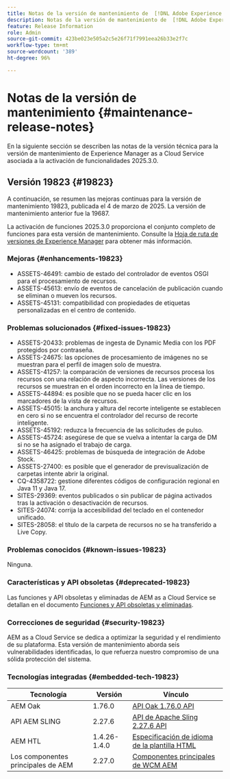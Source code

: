 ```yaml
---
title: Notas de la versión de mantenimiento de  [!DNL Adobe Experience Manager]  as a Cloud Service asociada con la activación de funcionalidades 2025.3.0.
description: Notas de la versión de mantenimiento de  [!DNL Adobe Experience Manager]  as a Cloud Service asociada con la activación de funcionalidades 2025.3.0.
feature: Release Information
role: Admin
source-git-commit: 423be023e505a2c5e26f71f7991eea26b33e2f7c
workflow-type: tm+mt
source-wordcount: '389'
ht-degree: 96%

---
```


# Notas de la versión de mantenimiento {#maintenance-release-notes}

En la siguiente sección se describen las notas de la versión técnica para la versión de mantenimiento de Experience Manager as a Cloud Service asociada a la activación de funcionalidades 2025.3.0.

## Versión 19823 {#19823}

A continuación, se resumen las mejoras continuas para la versión de mantenimiento 19823, publicada el 4 de marzo de 2025. La versión de mantenimiento anterior fue la 19687.

La activación de funciones 2025.3.0 proporciona el conjunto completo de funciones para esta versión de mantenimiento. Consulte la [Hoja de ruta de versiones de Experience Manager](https://experienceleague.adobe.com/es/docs/experience-manager-release-information/aem-release-updates/update-releases-roadmap) para obtener más información.

### Mejoras {#enhancements-19823}

* ASSETS-46491: cambio de estado del controlador de eventos OSGI para el procesamiento de recursos.
* ASSETS-45613: envío de eventos de cancelación de publicación cuando se eliminan o mueven los recursos.
* ASSETS-45131: compatibilidad con propiedades de etiquetas personalizadas en el centro de contenido.

### Problemas solucionados {#fixed-issues-19823}

* ASSETS-20433: problemas de ingesta de Dynamic Media con los PDF protegidos por contraseña.
* ASSETS-24675: las opciones de procesamiento de imágenes no se muestran para el perfil de imagen solo de muestra.
* ASSETS-41257: la comparación de versiones de recursos procesa los recursos con una relación de aspecto incorrecta. Las versiones de los recursos se muestran en el orden incorrecto en la línea de tiempo.
* ASSETS-44894: es posible que no se pueda hacer clic en los marcadores de la vista de recursos.
* ASSETS-45015: la anchura y altura del recorte inteligente se establecen en cero si no se encuentra el controlador del recurso de recorte inteligente.
* ASSETS-45192: reduzca la frecuencia de las solicitudes de pulso.
* ASSETS-45724: asegúrese de que se vuelva a intentar la carga de DM si no se ha asignado el trabajo de carga.
* ASSETS-46425: problemas de búsqueda de integración de Adobe Stock.
* ASSETS-27400: es posible que el generador de previsualización de carpetas intente abrir la original.
* CQ-4358722: gestione diferentes códigos de configuración regional en Java 11 y Java 17.
* SITES-29369: eventos publicados o sin publicar de página activados tras la activación o desactivación de recursos.
* SITES-24074: corrija la accesibilidad del teclado en el contenedor unificado.
* SITES-28058: el título de la carpeta de recursos no se ha transferido a Live Copy.

### Problemas conocidos {#known-issues-19823}

Ninguna.

### Características y API obsoletas {#deprecated-19823}

Las funciones y API obsoletas y eliminadas de AEM as a Cloud Service se detallan en el documento [Funciones y API obsoletas y eliminadas](/help/release-notes/deprecated-removed-features.md).

### Correcciones de seguridad {#security-19823}

AEM as a Cloud Service se dedica a optimizar la seguridad y el rendimiento de su plataforma. Esta versión de mantenimiento aborda seis vulnerabilidades identificadas, lo que refuerza nuestro compromiso de una sólida protección del sistema.

### Tecnologías integradas {#embedded-tech-19823}

| Tecnología | Versión | Vínculo |
|---|---|---|
| AEM Oak | 1.76.0 | [API Oak 1.76.0 API](https://www.javadoc.io/doc/org.apache.jackrabbit/oak-api/1.76.0/index.html) |
| API AEM SLING | 2.27.6 | [API de Apache Sling 2.27.6 API](https://www.javadoc.io/doc/org.apache.sling/org.apache.sling.api/latest/index.html) |
| AEM HTL | 1.4.26-1.4.0 | [Especificación de idioma de la plantilla HTML](https://github.com/adobe/htl-spec) |
| Los componentes principales de AEM | 2.27.0 | [Componentes principales de WCM AEM](https://github.com/adobe/aem-core-wcm-components) |
